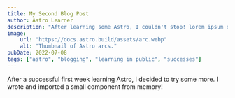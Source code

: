 ```yaml
---
title: My Second Blog Post
author: Astro Learner
description: "After learning some Astro, I couldn't stop! lorem ipsum dolor sit amet, consectetur adipiscing elit."
image:
    url: "https://docs.astro.build/assets/arc.webp"
    alt: "Thumbnail of Astro arcs."
pubDate: 2022-07-08
tags: ["astro", "blogging", "learning in public", "successes"]
---
```

After a successful first week learning Astro, I decided to try some more. I wrote and imported a small component from memory!
